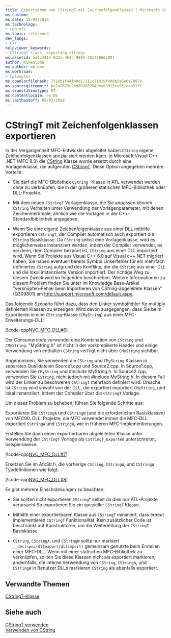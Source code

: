 ```yaml
---
title: Exportieren von CStringT mit Zeichenfolgenklassen | Microsoft Docs
ms.custom: ''
ms.date: 11/04/2016
ms.technology:
- cpp-mfc
ms.topic: reference
dev_langs:
- C++
helpviewer_keywords:
- CStringT class, exporting strings
ms.assetid: bdfc441e-8d2a-461c-9885-46178066c09f
author: mikeblome
ms.author: mblome
ms.workload:
- cplusplus
ms.openlocfilehash: 7510b1f44f49d17211c71419f4dde5a6e6a78974
ms.sourcegitcommit: be2a7679c2bd80968204dee03d13ca961eaa31ff
ms.translationtype: MT
ms.contentlocale: de-DE
ms.lasthandoff: 05/03/2018
---
```

# <a name="exporting-string-classes-using-cstringt"></a>CStringT mit Zeichenfolgenklassen exportieren
In der Vergangenheit MFC-Entwickler abgeleitet haben `CString` eigene Zeichenfolgenklassen spezialisiert werden kann. In Microsoft Visual C++ .NET (MFC 8.0) die [CString](../atl-mfc-shared/using-cstring.md) Klasse wurde ersetzt durch eine Vorlagenklasse, die aufgerufen [CStringT](../atl-mfc-shared/reference/cstringt-class.md). Diese Option angegeben mehrere Vorteile:  
  
-   Sie darf die MFC-Bibliothek `CString` -Klasse in ATL verwendet werden ohne zu verknüpfen, die in der größeren statischen MFC-Bibliothek oder DLL-Projekte.  
  
-   Mit dem neuen `CStringT` Vorlagenklasse, die Sie anpassen können `CString` Verhalten unter Verwendung der Vorlagenparameter, mit denen Zeichenmerkmale, ähnlich wie die Vorlagen in der C++-Standardbibliothek angegeben.  
  
-   Wenn Sie eine eigene Zeichenfolgenklasse aus einer DLL mithilfe exportieren `CStringT`, der Compiler automatisch auch exportiert die `CString` Basisklasse. Da `CString` selbst eine Vorlagenklasse, wird es möglicherweise instanziiert werden, indem der Compiler verwendet, es sei denn, dem Compiler bekannt ist, `CString` aus einer DLL importiert wird. Wenn Sie Projekte aus Visual C++ 6.0 auf Visual c++.NET migriert haben, Sie haben eventuell bereits Symbol Linkerfehler für ein mehrfach definiertes `CString` aufgrund des Konflikts, der die `CString` aus einer DLL und die lokal instanziierte Version importiert. Der richtige Weg zu diesem Zweck wird im folgenden beschrieben. Weitere Informationen zu diesem Problem finden Sie unter im Knowledge Base-Artikel "verknüpfen-Fehler beim Importieren von CString-abgeleitete Klassen" (Q309801) am [ http://support.microsoft.com/default.aspx ](http://support.microsoft.com/default.aspx).  
  
 Das folgende Szenario führt dazu, dass den Linker symbolfehler für multiply definierten Klassen zu erzeugen. Wird davon ausgegangen, dass Sie beim Exportieren in eine `CString`-Klasse (`CMyString`) aus einer MFC-Erweiterungs-DLL:  
  
 [!code-cpp[NVC_MFC_DLL#6](../atl-mfc-shared/codesnippet/cpp/exporting-string-classes-using-cstringt_1.cpp)]  
  
 Der Consumercode verwendet eine Kombination von `CString` und `CMyString`. "MyString.h" ist nicht in der vorkompilierte Header und einige Verwendung von enthalten `CString` verfügt nicht über `CMyString` sichtbar.  
  
 Angenommen, Sie verwenden die `CString` und `CMyString` Klassen in separaten Quelldateien Source1.cpp und Source2.cpp. In Source1.cpp, verwenden Sie `CMyString` und #include MyString.h. In Source2.cpp, verwenden Sie `CString`, nicht jedoch mit #include MyString.h. In diesem Fall wird der Linker zu beschweren `CStringT` mehrfach definiert wird. Ursache ist `CString` wird sowohl von der DLL, die exportiert importiert `CMyString`, und lokal instanziiert, indem der Compiler über die `CStringT` Vorlage.  
  
 Um dieses Problem zu beheben, führen Sie folgende Schritte aus:  
  
 Exportieren Sie `CStringA` und `CStringW` (und die erforderlichen Basisklassen) von MFC90. DLL. Projekte, die MFC verwendet immer die MFC-DLL exportiert `CStringA` und `CStringW`, wie in früheren MFC-Implementierungen.  
  
 Erstellen Sie dann einen exportierbaren abgeleiteten Klasse unter Verwendung der `CStringT` Vorlage als `CStringT_Exported` unterschreitet, beispielsweise:  
  
 [!code-cpp[NVC_MFC_DLL#7](../atl-mfc-shared/codesnippet/cpp/exporting-string-classes-using-cstringt_2.cpp)]  
  
 Ersetzen Sie im AfxStr.h, die vorherige `CString`, `CStringA`, und `CStringW` Typdefinitionen wie folgt:  
  
 [!code-cpp[NVC_MFC_DLL#8](../atl-mfc-shared/codesnippet/cpp/exporting-string-classes-using-cstringt_3.cpp)]  
  
 Es gibt mehrere Einschränkungen zu beachten:  
  
-   Sie sollten nicht exportieren `CStringT` selbst da dies nur ATL-Projekte verursacht So exportieren Sie ein spezieller `CStringT` Klasse.  
  
-   Mithilfe einer exportierbaren Klasse aus `CStringT` minimiert, dass erneut implementieren `CStringT` Funktionalität. Kein zusätzlicher Code ist beschränkt auf Konstruktoren, um die Weiterleitung der `CStringT` Basisklasse.  
  
-   `CString`, `CStringA`, und `CStringW` sollte nur markiert `__declspec(dllexport/dllimport)` gemeinsam genutzte beim Erstellen einer MFC-DLL. Wenn mit einer statischen MFC-Bibliothek zu verknüpfen, sollten Sie diese Klassen nicht als exportiert markieren; andernfalls, die interne Verwendung von `CString`, `CStringA`, und `CStringW` in Benutzer DLLs markieren `CString` als ebenfalls exportiert.  
  
## <a name="related-topics"></a>Verwandte Themen  
 [CStringT-Klasse](../atl-mfc-shared/reference/cstringt-class.md)  
  
## <a name="see-also"></a>Siehe auch  
 [CStringT verwenden](../atl-mfc-shared/using-cstringt.md)   
 [Verwenden von CString](../atl-mfc-shared/using-cstring.md)


